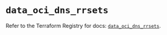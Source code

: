 # `data_oci_dns_rrsets`

Refer to the Terraform Registry for docs: [`data_oci_dns_rrsets`](https://registry.terraform.io/providers/oracle/oci/6.18.0/docs/data-sources/dns_rrsets).
